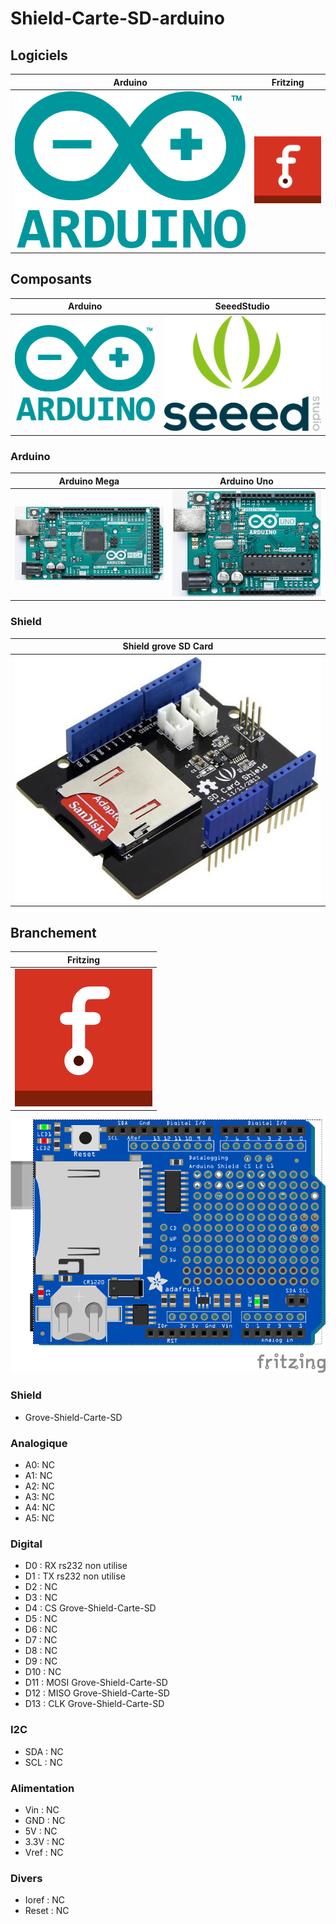 # Shield-Carte-SD-arduino

## Logiciels
| Arduino | Fritzing  |
| :-----: | :------: |
| ![](/icone/Arduino.png) | ![](/icone/Fritzing.png)| 

## Composants
| Arduino | SeeedStudio |
| :-------------: | :-------------: |
| ![](/icone/Arduino.png) | ![](/icone/Seeed_Studio.png) |

### Arduino
| Arduino Mega  | Arduino Uno|
| :-------------: | :-------------: |
| ![](/composants/Arduino%20Mega.jpg) | ![](/composants/Arduino%20Uno.jpg)

### Shield
| Shield grove SD Card |
| :-------------: |
| ![](/composants/SeeedStudio/Shield_Grove_SD_Card.jpg)  |

## Branchement
| Fritzing |
| :-------------: |
| ![](/icone/Fritzing.png) |

![](/fritzing/Untitled_Sketch.png)


### Shield
* Grove-Shield-Carte-SD

### Analogique
* A0: NC
* A1: NC
* A2: NC
* A3: NC
* A4: NC
* A5: NC

### Digital
* D0 : RX rs232 non utilise
* D1 : TX rs232 non utilise
* D2 : NC
* D3 : NC
* D4 : CS Grove-Shield-Carte-SD
* D5 : NC
* D6 : NC
* D7 : NC
* D8 : NC
* D9 : NC
* D10 : NC
* D11 : MOSI Grove-Shield-Carte-SD
* D12 : MISO Grove-Shield-Carte-SD
* D13 : CLK Grove-Shield-Carte-SD

### I2C
* SDA : NC
* SCL : NC

### Alimentation
* Vin : NC
* GND : NC
* 5V : NC
* 3.3V : NC
* Vref : NC

### Divers 
* Ioref : NC
* Reset : NC
